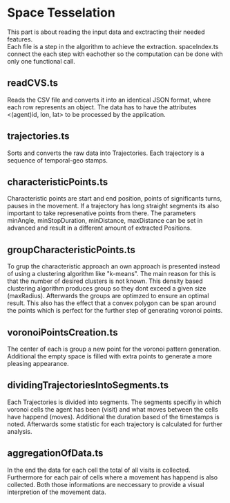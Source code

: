 # Space Tesselation

This part is about reading the input data and exctracting their needed features.  
Each file is a step in the algorithm to achieve the extraction.
spaceIndex.ts connect the each step with eachother so the computation can be done with only one functional call.

## readCVS.ts

Reads the CSV file and converts it into an identical JSON format, where each row represents an object. The data has to have the attributes <(agent)id, lon, lat> to be processed by the application.

## trajectories.ts

Sorts and converts the raw data into Trajectories. Each trajectory is a sequence of temporal-geo stamps.

## characteristicPoints.ts

Characteristic points are start and end position, points of significants turns, pauses in the movement. If a trajectory has long straight segments its also important to take represenative points from there. The parameters minAngle, minStopDuration, minDistance, maxDistance can be set in advanced and result in a different amount of extracted Positions.

## groupCharacteristicPoints.ts

To grup the characteristic approach an own approach is presented instead of using a clustering algorithm like "k-means". The main reason for this is that the number of desired clusters is not known. This density based clustering algorithm produces group so they dont exceed a given size (maxRadius). Afterwards the groups are optimzed to ensure an optimal result. This also has the effect that a convex polygon can be span around the points which is perfect for the further step of generating voronoi points.

## voronoiPointsCreation.ts

The center of each is group a new point for the voronoi pattern generation. Additional the empty space is filled with extra points to generate a more pleasing appearance.

## dividingTrajectoriesIntoSegments.ts

Each Trajectories is divided into segments. The segments specifiy in which voronoi cells the agent has been (visit) and what moves between the cells have happend (moves). Additional the duration based of the timestamps is noted. Afterwards some statistic for each trajectory is calculated for further analysis.

## aggregationOfData.ts

In the end the data for each cell the total of all visits is collected. Furthermore for each pair of cells where a movement has happend is also collected. Both those informations are neccessary to provide a visual interpretion of the movement data.
